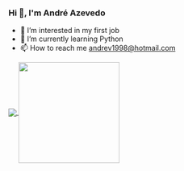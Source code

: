 
 ### Hi 👋, I'm André Azevedo

- 👀 I’m interested in my first job
- 🌱 I’m currently learning Python
- 📫 How to reach me andrev1998@hotmail.com

<!---
andreeviictor1/andreeviictor1 is a ✨ special ✨ repository because its `README.md` (this file) appears on your GitHub profile.
You can click the Preview link to take a look at your changes.
--->
<!---
<a href="https://github.com/anuraghazra/github-readme-stats">
  <img height=200 align="center" src="https://github-readme-stats.vercel.app/api?username=andreeviictor1&show_icons=true&theme=dark" />
</a>
<a href="https://github.com/anuraghazra/convoychat">
  <img height=200 align="center" src="https://github-readme-stats.vercel.app/api/top-langs/?username=andreeviictor1&layout=compact&langs_count=8&card_width=320&theme=dark" />
</a>
--->

<a href="https://github.com/anuraghazra/github-readme-stats">
  <img align="center" src="https://github-readme-stats.vercel.app/api?username=andreeviictor1&show_icons=true&theme=dark" />
</a>
<a href="https://github.com/anuraghazra/convoychat">
   <img height=200 align="center" src="https://github-readme-stats.vercel.app/api/top-langs/?username=andreeviictor1&layout=pie&langs_count=6&card_width=320&theme=dark" />
</a>
